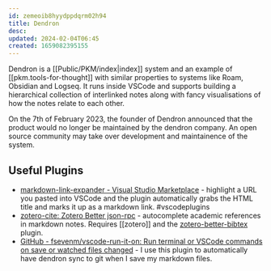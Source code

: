 ```yaml
---
id: zemeoib8hyydppdqrm02h94
title: Dendron
desc: 
updated: 2024-02-04T06:45
created: 1659082395155
---
```


Dendron is a [[Public/PKM/index|index]] system and an example of [[pkm.tools-for-thought]] with similar properties to systems like Roam, Obsidian and Logseq. It runs inside VSCode and supports building a hierarchical collection of interlinked notes along with fancy visualisations of how the notes relate to each other.

On the 7th of February 2023, the founder of Dendron announced that the product would no longer be maintained by the dendron company. An open source community may take over development and maintainence of the system. 

## Useful Plugins

- [markdown-link-expander - Visual Studio Marketplace](https://marketplace.visualstudio.com/items?itemName=skn0tt.markdown-link-expander)  - highlight a URL you pasted into VSCode and the plugin automatically grabs the HTML title and marks it up as a markdown link.  #vscodeplugins
- [zotero-cite: Zotero Better json-rpc](https://gitee.com/rusterx/zotero-cite) - autocomplete academic references in markdown notes. Requires [[zotero]] and the [zotero-better-bibtex](https://github.com/retorquere/zotero-better-bibtex) plugin.
- [GitHub - fsevenm/vscode-run-it-on: Run terminal or VSCode commands on save or watched files changed](https://github.com/fsevenm/vscode-run-it-on) - I use this plugin to automatically have dendron sync to git when I save my markdown files.
